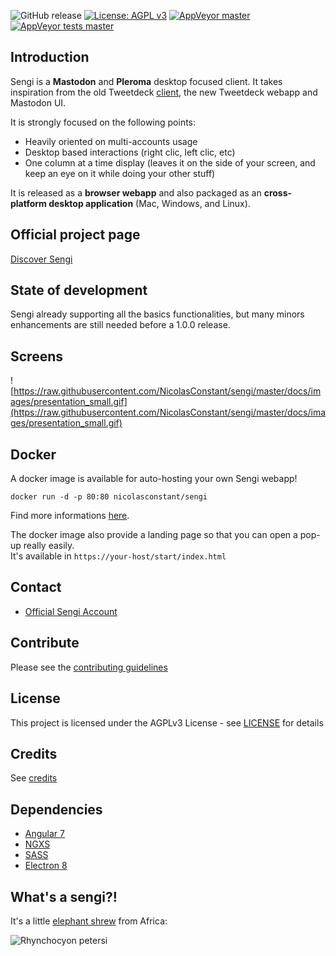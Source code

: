 ![GitHub release](https://img.shields.io/github/release/nicolasconstant/sengi.svg?style=flat-square) [![License: AGPL v3](https://img.shields.io/badge/License-AGPL%20v3-blue.svg?style=flat-square)](https://www.gnu.org/licenses/agpl-3.0) [![AppVeyor master](https://img.shields.io/appveyor/ci/NicolasConstant/sengi/master.svg?style=flat-square)](https://ci.appveyor.com/project/NicolasConstant/sengi) [![AppVeyor tests master](https://img.shields.io/appveyor/tests/nicolasconstant/sengi/master.svg?style=flat-square)](https://ci.appveyor.com/project/NicolasConstant/sengi/build/tests) 
 
## Introduction

Sengi is a **Mastodon** and **Pleroma** desktop focused client. It takes inspiration from the old Tweetdeck [client](https://static.makeuseof.com/wp-content/uploads/2012/02/muo-tweetdeck2b.png), the new Tweetdeck webapp and Mastodon UI. 

It is strongly focused on the following points:

  * Heavily oriented on multi-accounts usage 
  * Desktop based interactions (right clic, left clic, etc)
  * One column at a time display (leaves it on the side of your screen, and keep an eye on it while doing your other stuff)

It is released as a **browser webapp** and also packaged as an **cross-platform desktop application** (Mac, Windows, and Linux).

## Official project page

[Discover Sengi](https://nicolasconstant.github.io/sengi/)

## State of development

Sengi already supporting  all the basics functionalities, but many minors enhancements are still needed before a 1.0.0 release.

## Screens

![https://raw.githubusercontent.com/NicolasConstant/sengi/master/docs/images/presentation_small.gif](https://raw.githubusercontent.com/NicolasConstant/sengi/master/docs/images/presentation_small.gif)

## Docker

A docker image is available for auto-hosting your own Sengi webapp!

```
docker run -d -p 80:80 nicolasconstant/sengi
```

Find more informations [here](https://github.com/NicolasConstant/sengi/blob/master/DOCKER.md).

The docker image also provide a landing page so that you can open a pop-up really easily. <br />
It's available in ```https://your-host/start/index.html```

## Contact

  * [Official Sengi Account](https://mastodon.social/@sengi_app)

## Contribute

Please see the [contributing guidelines](https://github.com/NicolasConstant/sengi/blob/master/CONTRIBUTING.md)

## License

This project is licensed under the AGPLv3 License - see [LICENSE](https://github.com/NicolasConstant/sengi/blob/master/LICENSE) for details

## Credits

See [credits](https://github.com/NicolasConstant/sengi/blob/master/CREDITS.md)

## Dependencies 

  * [Angular 7](https://github.com/angular/angular)
  * [NGXS](https://github.com/ngxs/store)
  * [SASS](https://github.com/sass/dart-sass)
  * [Electron 8](https://github.com/electron/electron)

## What's a sengi?!

It's a little [elephant shrew](https://en.wikipedia.org/wiki/Elephant_shrew) from Africa: 

![Rhynchocyon petersi](https://upload.wikimedia.org/wikipedia/commons/thumb/8/81/Rhynchocyon_petersi_from_side.jpg/400px-Rhynchocyon_petersi_from_side.jpg)



